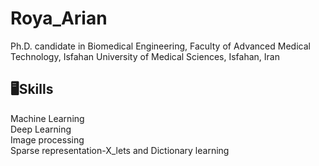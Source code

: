 # Roya_Arian
Ph.D. candidate in Biomedical Engineering, Faculty of Advanced Medical Technology, Isfahan University of Medical Sciences, Isfahan, Iran
## 🖥Skills
Machine Learning<br>
Deep Learning<br>
Image processing<br>
Sparse representation-X_lets and Dictionary learning<br>
